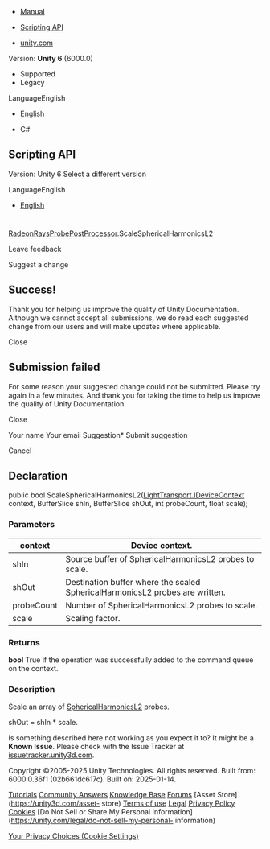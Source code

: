 [ ]()

  * [Manual](../Manual/index.html)
  * [Scripting API](../ScriptReference/index.html)

  * [unity.com](https://unity.com/)

Version: **Unity 6** (6000.0)

  * Supported
  * Legacy

LanguageEnglish

  * [English]()

  * C#

[ ](https://docs.unity3d.com)

## Scripting API

Version: Unity 6 Select a different version

LanguageEnglish

  * [English]()

#
[RadeonRaysProbePostProcessor](LightTransport.PostProcessing.RadeonRaysProbePostProcessor.html).ScaleSphericalHarmonicsL2

Leave feedback

Suggest a change

## Success!

Thank you for helping us improve the quality of Unity Documentation. Although
we cannot accept all submissions, we do read each suggested change from our
users and will make updates where applicable.

Close

## Submission failed

For some reason your suggested change could not be submitted. Please <a>try
again</a> in a few minutes. And thank you for taking the time to help us
improve the quality of Unity Documentation.

Close

Your name Your email Suggestion* Submit suggestion

Cancel

[ ]()

## Declaration

public bool
ScaleSphericalHarmonicsL2([LightTransport.IDeviceContext](LightTransport.IDeviceContext.html)
context, BufferSlice<SphericalHarmonicsL2> shIn,
BufferSlice<SphericalHarmonicsL2> shOut, int probeCount, float scale);

### Parameters

context | Device context.  
---|---  
shIn | Source buffer of SphericalHarmonicsL2 probes to scale.  
shOut | Destination buffer where the scaled SphericalHarmonicsL2 probes are written.  
probeCount | Number of SphericalHarmonicsL2 probes to scale.  
scale | Scaling factor.  
  
### Returns

**bool** True if the operation was successfully added to the command queue on
the context.

### Description

Scale an array of [SphericalHarmonicsL2](Rendering.SphericalHarmonicsL2.html)
probes.

shOut = shIn * scale.

Is something described here not working as you expect it to? It might be a
**Known Issue**. Please check with the Issue Tracker at
[issuetracker.unity3d.com](https://issuetracker.unity3d.com).

Copyright ©2005-2025 Unity Technologies. All rights reserved. Built from:
6000.0.36f1 (02b661dc617c). Built on: 2025-01-14.

[Tutorials](https://unity3d.com/learn) [Community
Answers](https://answers.unity3d.com) [Knowledge
Base](https://support.unity3d.com/hc/en-us)
[Forums](https://forum.unity3d.com) [Asset Store](https://unity3d.com/asset-
store) [Terms of use](https://docs.unity3d.com/Manual/TermsOfUse.html)
[Legal](https://unity.com/legal) [Privacy
Policy](https://unity.com/legal/privacy-policy)
[Cookies](https://unity.com/legal/cookie-policy) [Do Not Sell or Share My
Personal Information](https://unity.com/legal/do-not-sell-my-personal-
information)

[Your Privacy Choices (Cookie Settings)](javascript:void\(0\);)

